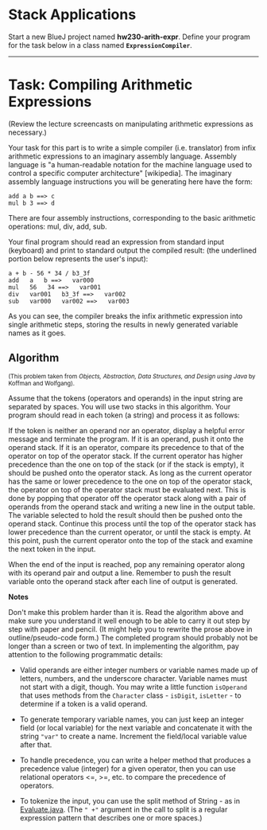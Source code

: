 # Stack Applications

Start a new BlueJ project named **hw230-arith-expr**. Define your program for the task below in a class named **`ExpressionCompiler`**.

---

# Task: Compiling Arithmetic Expressions

(Review the lecture screencasts on manipulating arithmetic expressions as necessary.)

Your task for this part is to write a simple compiler (i.e. translator) from infix arithmetic expressions to an imaginary assembly language. Assembly language is "a human-readable notation for the machine language used to control a specific computer architecture" [wikipedia]. The imaginary assembly language instructions you will be generating here have the form:

```
add a b ==> c
mul b 3 ==> d
```

There are four assembly instructions, corresponding to the basic arithmetic operations: mul, div, add, sub.

Your final program should read an expression from standard input (keyboard) and print to standard output the compiled result: (the underlined portion below represents the user's input):

```
a + b - 56 * 34 / b3_3f
add   a   b ==>   var000
mul   56   34 ==>   var001
div   var001   b3_3f ==>   var002
sub   var000   var002 ==>   var003
```

As you can see, the compiler breaks the infix arithmetic expression into single arithmetic steps, storing the results in newly generated variable names as it goes.

## Algorithm

<small>(This problem taken from <em>Objects, Abstraction, Data Structures, and Design using Java</em> by Koffman and Wolfgang).</small>

Assume that the tokens (operators and operands) in the input string are separated by spaces. You will use two stacks in this algorithm. Your program should read in each token (a string) and process it as follows:

If the token is neither an operand nor an operator, display a helpful error message and terminate the program. If it is an operand, push it onto the operand stack. If it is an operator, compare its precedence to that of the operator on top of the operator stack. If the current operator has higher precedence than the one on top of the stack (or if the stack is empty), it should be pushed onto the operator stack. As long as the current operator has the same or lower precedence to the one on top of the operator stack, the operator on top of the operator stack must be evaluated next. This is done by popping that operator off the operator stack along with a pair of operands from the operand stack and writing a new line in the output table. The variable selected to hold the result should then be pushed onto the operand stack. Continue this process until the top of the operator stack has lower precedence than the current operator, or until the stack is empty. At this point, push the current operator onto the top of the stack and examine the next token in the input.

When the end of the input is reached, pop any remaining operator along with its operand pair and output a line. Remember to push the result variable onto the operand stack after each line of output is generated.

**Notes**

Don't make this problem harder than it is. Read the algorithm above and make sure you understand it well enough to be able to carry it out step by step with paper and pencil. (It might help you to rewrite the prose above in outline/pseudo-code form.) The completed program should probably not be longer than a screen or two of text. In implementing the algorithm, pay attention to the following programmatic details:

- Valid operands are either integer numbers or variable names made up of letters, numbers, and the underscore character. Variable names must not start with a digit, though. You may write a little function `isOperand` that uses methods from the `Character` class - `isDigit`, `isLetter` - to determine if a token is a valid operand.
  
- To generate temporary variable names, you can just keep an integer field (or local variable) for the next variable and concatenate it with the string `"var"` to create a name. Increment the field/local variable value after that.
  
- To handle precedence, you can write a helper method that produces a precedence value (integer) for a given operator, then you can use relational operators <=, >=, etc. to compare the precedence of operators.
  
- To tokenize the input, you can use the split method of String - as in [Evaluate.java](Evaluate.java). (The `" +"` argument in the call to split is a regular expression pattern that describes one or more spaces.)






